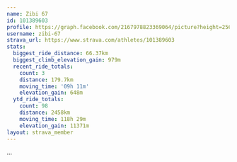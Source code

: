 ```yaml
---
name: Zibi 67
id: 101389603
profile: https://graph.facebook.com/2167978823369064/picture?height=256&width=256
username: zibi-67
strava_url: https://www.strava.com/athletes/101389603
stats:
  biggest_ride_distance: 66.37km
  biggest_climb_elevation_gain: 979m
  recent_ride_totals:
    count: 3
    distance: 179.7km
    moving_time: '09h 11m'
    elevation_gain: 648m
  ytd_ride_totals:
    count: 98
    distance: 2458km
    moving_time: 118h 29m
    elevation_gain: 11371m
layout: strava_member
--- 
```

...
